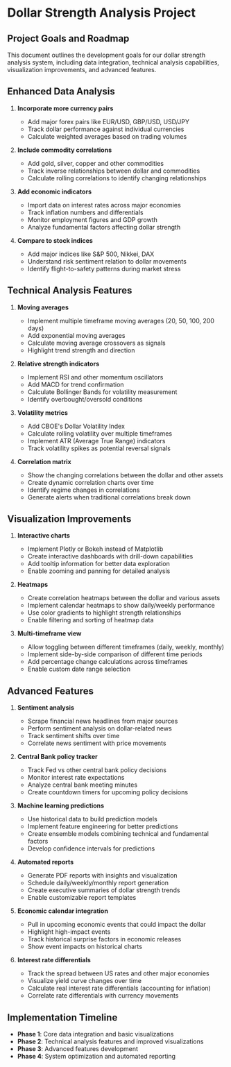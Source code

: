 # Dollar Strength Analysis Project

## Project Goals and Roadmap

This document outlines the development goals for our dollar strength analysis system, including data integration, technical analysis capabilities, visualization improvements, and advanced features.

## Enhanced Data Analysis

1. **Incorporate more currency pairs**
   - Add major forex pairs like EUR/USD, GBP/USD, USD/JPY
   - Track dollar performance against individual currencies
   - Calculate weighted averages based on trading volumes

2. **Include commodity correlations**
   - Add gold, silver, copper and other commodities
   - Track inverse relationships between dollar and commodities
   - Calculate rolling correlations to identify changing relationships

3. **Add economic indicators**
   - Import data on interest rates across major economies
   - Track inflation numbers and differentials
   - Monitor employment figures and GDP growth
   - Analyze fundamental factors affecting dollar strength

4. **Compare to stock indices**
   - Add major indices like S&P 500, Nikkei, DAX
   - Understand risk sentiment relation to dollar movements
   - Identify flight-to-safety patterns during market stress

## Technical Analysis Features

1. **Moving averages**
   - Implement multiple timeframe moving averages (20, 50, 100, 200 days)
   - Add exponential moving averages
   - Calculate moving average crossovers as signals
   - Highlight trend strength and direction

2. **Relative strength indicators**
   - Implement RSI and other momentum oscillators
   - Add MACD for trend confirmation
   - Calculate Bollinger Bands for volatility measurement
   - Identify overbought/oversold conditions

3. **Volatility metrics**
   - Add CBOE's Dollar Volatility Index
   - Calculate rolling volatility over multiple timeframes
   - Implement ATR (Average True Range) indicators
   - Track volatility spikes as potential reversal signals

4. **Correlation matrix**
   - Show the changing correlations between the dollar and other assets
   - Create dynamic correlation charts over time
   - Identify regime changes in correlations
   - Generate alerts when traditional correlations break down

## Visualization Improvements

1. **Interactive charts**
   - Implement Plotly or Bokeh instead of Matplotlib
   - Create interactive dashboards with drill-down capabilities
   - Add tooltip information for better data exploration
   - Enable zooming and panning for detailed analysis

2. **Heatmaps**
   - Create correlation heatmaps between the dollar and various assets
   - Implement calendar heatmaps to show daily/weekly performance
   - Use color gradients to highlight strength relationships
   - Enable filtering and sorting of heatmap data

3. **Multi-timeframe view**
   - Allow toggling between different timeframes (daily, weekly, monthly)
   - Implement side-by-side comparison of different time periods
   - Add percentage change calculations across timeframes
   - Enable custom date range selection

## Advanced Features

1. **Sentiment analysis**
   - Scrape financial news headlines from major sources
   - Perform sentiment analysis on dollar-related news
   - Track sentiment shifts over time
   - Correlate news sentiment with price movements

2. **Central Bank policy tracker**
   - Track Fed vs other central bank policy decisions
   - Monitor interest rate expectations
   - Analyze central bank meeting minutes
   - Create countdown timers for upcoming policy decisions

3. **Machine learning predictions**
   - Use historical data to build prediction models
   - Implement feature engineering for better predictions
   - Create ensemble models combining technical and fundamental factors
   - Develop confidence intervals for predictions

4. **Automated reports**
   - Generate PDF reports with insights and visualization
   - Schedule daily/weekly/monthly report generation
   - Create executive summaries of dollar strength trends
   - Enable customizable report templates

5. **Economic calendar integration**
   - Pull in upcoming economic events that could impact the dollar
   - Highlight high-impact events
   - Track historical surprise factors in economic releases
   - Show event impacts on historical charts

6. **Interest rate differentials**
   - Track the spread between US rates and other major economies
   - Visualize yield curve changes over time
   - Calculate real interest rate differentials (accounting for inflation)
   - Correlate rate differentials with currency movements

## Implementation Timeline

- **Phase 1**: Core data integration and basic visualizations
- **Phase 2**: Technical analysis features and improved visualizations
- **Phase 3**: Advanced features development
- **Phase 4**: System optimization and automated reporting